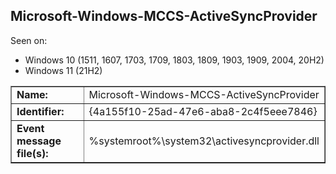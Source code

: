 ## Microsoft-Windows-MCCS-ActiveSyncProvider

Seen on:
* Windows 10 (1511, 1607, 1703, 1709, 1803, 1809, 1903, 1909, 2004, 20H2)
* Windows 11 (21H2)

<table border="1" class="docutils">
  <tbody>
    <tr>
      <td><b>Name:</b></td>
      <td>Microsoft-Windows-MCCS-ActiveSyncProvider</td>
    </tr>
    <tr>
      <td><b>Identifier:</b></td>
      <td>{4a155f10-25ad-47e6-aba8-2c4f5eee7846}</td>
    </tr>
    <tr>
      <td><b>Event message file(s):</b></td>
      <td>%systemroot%\system32\activesyncprovider.dll</td>
    </tr>
  </tbody>
</table>

&nbsp;

